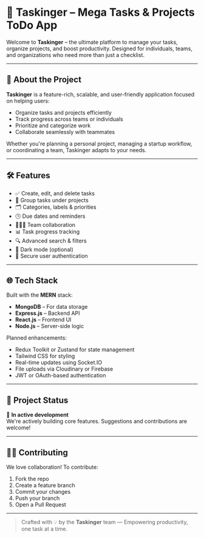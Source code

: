 # 🧠 Taskinger – Mega Tasks & Projects ToDo App

Welcome to **Taskinger** – the ultimate platform to manage your tasks, organize projects, and boost productivity. Designed for individuals, teams, and organizations who need more than just a checklist.

---

## 🚀 About the Project

**Taskinger** is a feature-rich, scalable, and user-friendly application focused on helping users:

- Organize tasks and projects efficiently  
- Track progress across teams or individuals  
- Prioritize and categorize work  
- Collaborate seamlessly with teammates

Whether you're planning a personal project, managing a startup workflow, or coordinating a team, Taskinger adapts to your needs.

---

## 🛠️ Features

- ✅ Create, edit, and delete tasks  
- 📁 Group tasks under projects  
- 🗂️ Categories, labels & priorities  
- 🕒 Due dates and reminders  
- 🧑‍🤝‍🧑 Team collaboration  
- 📊 Task progress tracking  
- 🔍 Advanced search & filters  
- 🌙 Dark mode (optional)  
- 🔐 Secure user authentication  

---

## 🌐 Tech Stack

Built with the **MERN** stack:

- **MongoDB** – For data storage  
- **Express.js** – Backend API  
- **React.js** – Frontend UI  
- **Node.js** – Server-side logic  

Planned enhancements:

- Redux Toolkit or Zustand for state management  
- Tailwind CSS for styling  
- Real-time updates using Socket.IO  
- File uploads via Cloudinary or Firebase  
- JWT or OAuth-based authentication  

---

## 🚧 Project Status

🔧 **In active development**  
We're actively building core features. Suggestions and contributions are welcome!

---

## 🧑‍💻 Contributing

We love collaboration! To contribute:

1. Fork the repo  
2. Create a feature branch  
3. Commit your changes  
4. Push your branch  
5. Open a Pull Request


---

> Crafted with 💡 by the **Taskinger** team — Empowering productivity, one task at a time.
